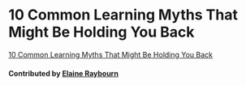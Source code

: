 # 10 Common Learning Myths That Might Be Holding You Back

[10 Common Learning Myths That Might Be Holding You Back](https://www.opencolleges.edu.au/informed/features/10-common-learning-myths-might-holding-back/)

#### Contributed by [Elaine Raybourn](https://github.com/elaineraybourn)

<!---
Publish: No
Categories: skills
Topics: online learning
Level: 2
Prerequisites: defaults
Aggregate: none
--->
